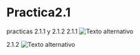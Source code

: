# Practica2.1
practicas 2.1.1 y 2.1.2
2.1.1
![Texto alternativo]([https://drive.google.com/uc?export=view&id=1m3L08ni4RhtI0sW-MnBlIQVNaYkUc51j](https://drive.google.com/file/d/15w5D5jcLLVwssrhSlA0Dgzn2_qjBLb_t/view?fbclid=IwAR31yIlOYP-32mTsmnTICW8e1AVDIp47sxjklx7pqyoGzVuAscpYoyjE4bw))

2.1.2
![Texto alternativo](https://drive.google.com/uc?export=view&id=1m3L08ni4RhtI0sW-MnBlIQVNaYkUc51j)
